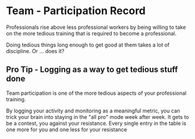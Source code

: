 # Team - Participation Record

Professionals rise above less professional workers by being willing to take on the more tedious training that is required to become a professional.

Doing tedious things long enough to get good at them takes a lot of discipline. Or ... does it?

## Pro Tip - Logging as a way to get tedious stuff done

Team participation is one of the more tedious aspects of your professional training. 

By logging your activity and monitoring as a meaningful metric, you can trick your brain into staying in the "all pro" mode week after week. It gets to be a contest, you against your resistance. Every single entry in the table is one more for you and one less for your resistance